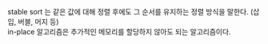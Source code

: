 stable sort 는 같은 값에 대해 정렬 후에도 그 순서를 유지하는 정렬 방식을 말한다. (삽입, 버블, 머지 등)  
in-place 알고리즘은 추가적인 메모리를 할당하지 않아도 되는 알고리즘이다.